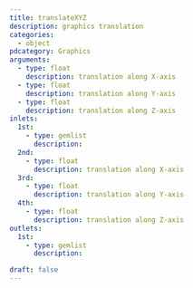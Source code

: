 ```yaml
---
title: translateXYZ
description: graphics translation
categories:
  - object
pdcategory: Graphics
arguments:
  - type: float
    description: translation along X-axis
  - type: float
    description: translation along Y-axis
  - type: float
    description: translation along Z-axis
inlets:
  1st:
    - type: gemlist
      description:
  2nd:
    - type: float
      description: translation along X-axis
  3rd:
    - type: float
      description: translation along Y-axis
  4th:
    - type: float
      description: translation along Z-axis
outlets:
  1st:
    - type: gemlist
      description:

draft: false
---
```


